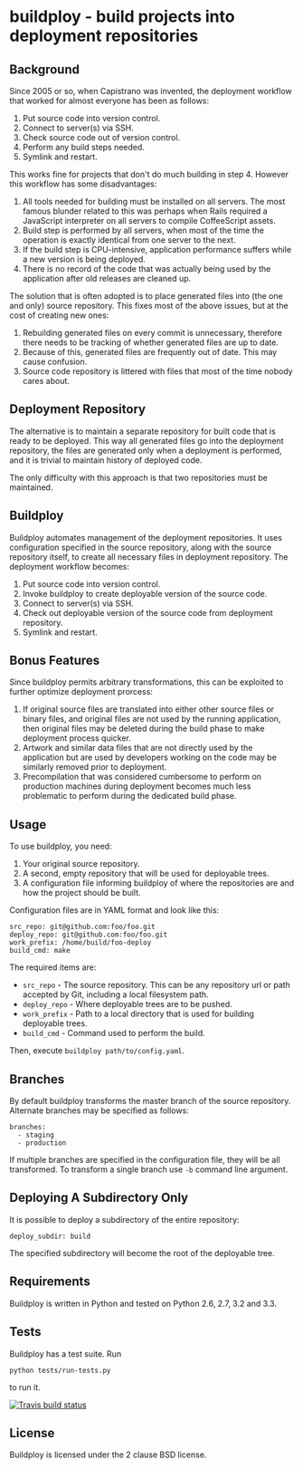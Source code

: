 # buildploy - build projects into deployment repositories

## Background

Since 2005 or so, when Capistrano was invented, the deployment workflow
that worked for almost everyone has been as follows:

1. Put source code into version control.
2. Connect to server(s) via SSH.
3. Check source code out of version control.
4. Perform any build steps needed.
5. Symlink and restart.

This works fine for projects that don't do much building in step 4.
However this workflow has some disadvantages:

1. All tools needed for building must be installed on all servers.
The most famous blunder related to this was perhaps when Rails required
a JavaScript interpreter on all servers to compile CoffeeScript assets.
2. Build step is performed by all servers, when most of the time
the operation is exactly identical from one server to the next.
3. If the build step is CPU-intensive, application performance suffers
while a new version is being deployed.
4. There is no record of the code that was actually being used by
the application after old releases are cleaned up.

The solution that is often adopted is to place generated files into
(the one and only) source repository. This fixes most of the above
issues, but at the cost of creating new ones:

1. Rebuilding generated files on every commit is unnecessary, therefore
there needs to be tracking of whether generated files are up to date.
2. Because of this, generated files are frequently out of date. This
may cause confusion.
3. Source code repository is littered with files that most of the time
nobody cares about.

## Deployment Repository

The alternative is to maintain a separate repository for built code
that is ready to be deployed. This way all generated files go into the
deployment repository, the files are generated only when a deployment
is performed, and it is trivial to maintain history of deployed code.

The only difficulty with this approach is that two repositories must
be maintained.

## Buildploy

Buildploy automates management of the deployment repositories.
It uses configuration specified in the source repository, along with
the source repository itself, to create all necessary files in
deployment repository. The deployment workflow becomes:

1. Put source code into version control.
2. Invoke buildploy to create deployable version of the source code.
3. Connect to server(s) via SSH.
4. Check out deployable version of the source code from deployment repository.
5. Symlink and restart.

## Bonus Features

Since buildploy permits arbitrary transformations, this can be exploited
to further optimize deployment prorcess:

1. If original source files are translated into either other source files
or binary files, and original files are not used by the running application,
then original files may be deleted during the build phase to make deployment
process quicker.
2. Artwork and similar data files that are not directly used by the application
but are used by developers working on the code may be similarly removed
prior to deployment.
3. Precompilation that was considered cumbersome to perform on
production machines during deployment becomes much less problematic
to perform during the dedicated build phase.

## Usage

To use buildploy, you need:

1. Your original source repository.
2. A second, empty repository that will be used for deployable trees.
3. A configuration file informing buildploy of where the repositories are
and how the project should be built.

Configuration files are in YAML format and look like this:

	src_repo: git@github.com:foo/foo.git
	deploy_repo: git@github.com:foo/foo.git
	work_prefix: /home/build/foo-deploy
	build_cmd: make

The required items are:

- ``src_repo`` - The source repository. This can be any repository url or
path accepted by Git, including a local filesystem path.
- ``deploy_repo`` - Where deployable trees are to be pushed.
- ``work_prefix`` - Path to a local directory that is used for building
deployable trees.
- ``build_cmd`` - Command used to perform the build.

Then, execute ``buildploy path/to/config.yaml``.

## Branches

By default buildploy transforms the master branch of the source repository.
Alternate branches may be specified as follows:

	branches:
	  - staging
	  - production

If multiple branches are specified in the configuration file, they will
be all transformed. To transform a single branch use ``-b`` command line
argument.

## Deploying A Subdirectory Only

It is possible to deploy a subdirectory of the entire repository:

	deploy_subdir: build

The specified subdirectory will become the root of the deployable tree.

## Requirements

Buildploy is written in Python and tested on Python 2.6, 2.7, 3.2 and 3.3.

## Tests

Buildploy has a test suite. Run

	python tests/run-tests.py

to run it.

<a href="https://travis-ci.org/p/buildploy"><img src="https://api.travis-ci.org/p/buildploy.png" alt="Travis build status" /></a>

## License

Buildploy is licensed under the 2 clause BSD license.
